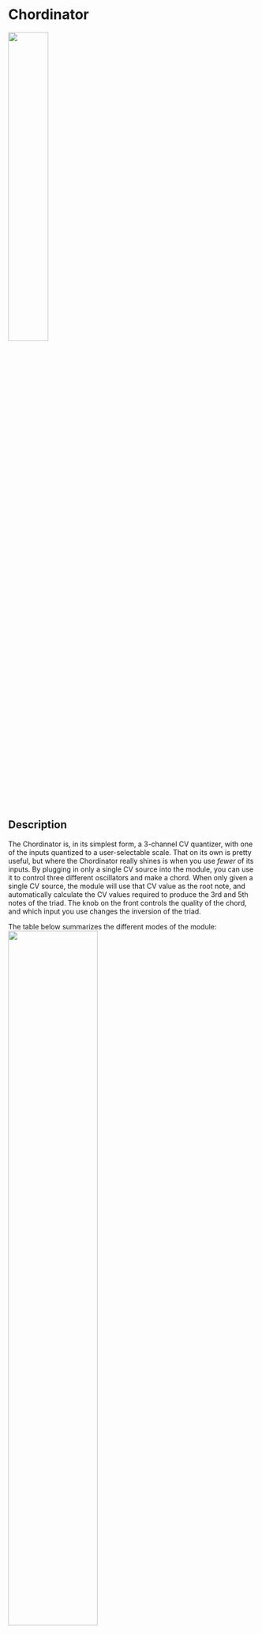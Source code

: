 # Chordinator  
<img src="https://github.com/user-attachments/assets/3af476db-6143-4e2b-9fe9-a4880dcf00f1" width=40% height=40%>

## Description
The Chordinator is, in its simplest form, a 3-channel CV quantizer, with one of the inputs quantized to a user-selectable scale.
That on its own is pretty useful, but where the Chordinator really shines is when you use _fewer_ of its inputs. By plugging in
only a single CV source into the module, you can use it to control three different oscillators and make a chord. When only given
a single CV source, the module will use that CV value as the root note, and automatically calculate the CV values required to
produce the 3rd and 5th notes of the triad. The knob on the front controls the quality of the chord, and which input you use
changes the inversion of the triad.

The table below summarizes the different modes of the module:  
<img src="https://github.com/user-attachments/assets/462b81ea-bcb6-4c29-a0aa-948481f1331a" width=60% height=60%>

The custom scale that the "main" input is quantized to is selected and displayed via the 12 illuminated push buttons on the front
panel. You can use the buttons to create your own custom scale, or you can press and hold one of the buttons to change the key to
that note automatically.

The push button LEDs automatically show the chosen scale and which notes are being played. Notes that are currently being played 
are fully on, notes that are "allowed" are dimmed, and notes that are not allowed are fully off.

## Module Information
### Features
- 3 inputs, 3 outputs
- 12 TET, V/oct tuning
- 0-5V input range
- 0-5V (5 octave) output range
- 1 input quantized to custom equal-temperament scale
- Chord quality control
- Chord inversion control
- Analog input overvoltage protection
- RC low-pass filters on inputs
- Digital input filtering

### Power Requirements
~60mA +5V

### Files
- Arduino .ino file
- KiCad .sch schematic file
- Circuit diagram .pdf file
- *I am not including PCB files at this time, as my system is 2U and would require extensive rework to fit in a traditional Eurorack
  system. You will have to make your own for now, but I tried to make it easier for you by including the .sch file.

